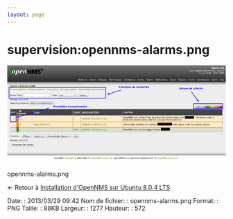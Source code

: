 ```yaml
---
layout: page
---
```


supervision:opennms-alarms.png
==============================

[![opennms-alarms.png](../../assets/media/supervision/opennms-alarms.png@cache=&w=900&h=403 "opennms-alarms.png")](../../assets/media/supervision/opennms-alarms.png@cache= "Afficher le fichier original")

opennms-alarms.png

← Retour à [Installation d'OpenNMS sur Ubuntu 8.0.4
LTS](../../opennms/install-on-ubuntu.html "opennms:install-on-ubuntu")

Date:
:   2013/03/29 09:42
Nom de fichier:
:   opennms-alarms.png
Format:
:   PNG
Taille:
:   88KB
Largeur:
:   1277
Hauteur:
:   572

